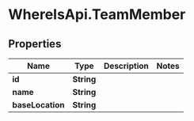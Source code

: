 # WhereIsApi.TeamMember

## Properties
Name | Type | Description | Notes
------------ | ------------- | ------------- | -------------
**id** | **String** |  | 
**name** | **String** |  | 
**baseLocation** | **String** |  | 


